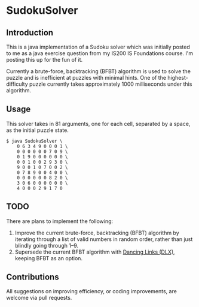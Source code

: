 # SudokuSolver
## Introduction
This is a java implementation of a Sudoku solver which was initially posted to me as a java exercise question from my IS200 IS Foundations course. I'm posting this up for the fun of it.

Currently a brute-force, backtracking (BFBT) algorithm is used to solve the puzzle and is inefficient at puzzles with minimal hints. One of the highest-difficulty puzzle currently takes approximately 1000 milliseconds under this algorithm.

## Usage
This solver takes in 81 arguments, one for each cell, separated by a space, as the initial puzzle state.

	$ java SudokuSolver \
		0 6 3 4 9 0 0 0 1 \
		0 0 0 0 0 0 7 0 9 \
		0 1 9 0 0 0 0 0 0 \
		0 0 1 0 0 2 9 3 0 \
		9 0 0 1 0 7 0 0 2 \
		0 7 8 9 0 0 4 0 0 \
		0 0 0 0 0 0 8 2 0 \
		3 0 6 0 0 0 0 0 0 \
		4 0 0 0 2 9 1 7 0

## TODO
There are plans to implement the following:

1. Improve the current brute-force, backtracking (BFBT) algorithm by iterating through a list of valid numbers in random order, rather than just blindly going through 1–9.
2. Supersede the current BFBT algorithm with [Dancing Links (DLX)][1], keeping BFBT as an option.

## Contributions

All suggestions on improving efficiency, or coding improvements, are welcome via pull requests.

[1]: http://en.wikipedia.org/wiki/Dancing_Links
